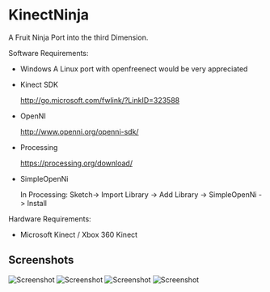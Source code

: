 KinectNinja
===========

A Fruit Ninja Port into the third Dimension.

Software Requirements:

- Windows
  A Linux port with openfreenect would be very appreciated

- Kinect SDK 

  http://go.microsoft.com/fwlink/?LinkID=323588
  
- OpenNI

  http://www.openni.org/openni-sdk/
  
- Processing

  https://processing.org/download/
  
- SimpleOpenNi

  In Processing: Sketch-> Import Library -> Add Library -> SimpleOpenNi -> Install
  
Hardware Requirements:

- Microsoft Kinect / Xbox 360 Kinect

## Screenshots

![Screenshot](/../master/images/Bild1.png?raw=true "Screenshot")
![Screenshot](/../master/images/Bild2.png?raw=true "Screenshot")
![Screenshot](/../master/images/Bild3.png?raw=true "Screenshot")
![Screenshot](/../master/images/Bild4.png?raw=true "Screenshot")

